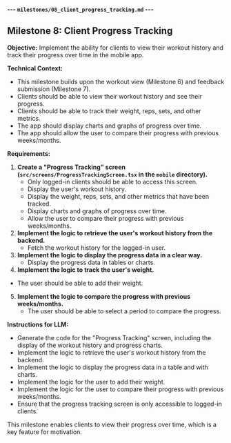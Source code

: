 **--- `milestones/08_client_progress_tracking.md` ---**

## Milestone 8: Client Progress Tracking

**Objective:** Implement the ability for clients to view their workout history and track their progress over time in the mobile app.

**Technical Context:**

*   This milestone builds upon the workout view (Milestone 6) and feedback submission (Milestone 7).
*   Clients should be able to view their workout history and see their progress.
*   Clients should be able to track their weight, reps, sets, and other metrics.
*   The app should display charts and graphs of progress over time.
*   The app should allow the user to compare their progress with previous weeks/months.

**Requirements:**

1.  **Create a "Progress Tracking" screen (`src/screens/ProgressTrackingScreen.tsx` in the `mobile` directory).**
    *   Only logged-in clients should be able to access this screen.
    *   Display the user's workout history.
    *  Display the weight, reps, sets, and other metrics that have been tracked.
    *  Display charts and graphs of progress over time.
    *   Allow the user to compare their progress with previous weeks/months.
2.  **Implement the logic to retrieve the user's workout history from the backend.**
    *   Fetch the workout history for the logged-in user.
3.  **Implement the logic to display the progress data in a clear way.**
    *   Display the progress data in tables or charts.
4.  **Implement the logic to track the user's weight.**
   *    The user should be able to add their weight.
5.  **Implement the logic to compare the progress with previous weeks/months.**
    *   The user should be able to select a period to compare the progress.

**Instructions for LLM:**

*   Generate the code for the "Progress Tracking" screen, including the display of the workout history and progress charts.
*   Implement the logic to retrieve the user's workout history from the backend.
*   Implement the logic to display the progress data in a table and with charts.
*  Implement the logic for the user to add their weight.
*  Implement the logic for the user to compare their progress with previous weeks/months.
*   Ensure that the progress tracking screen is only accessible to logged-in clients.

This milestone enables clients to view their progress over time, which is a key feature for motivation.